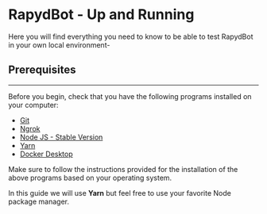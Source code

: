 # RapydBot - Up and Running

Here you will find everything you need to know to be able to test RapydBot in your own local environment-
<br>

## Prerequisites

<hr>
Before you begin, check that you have the following programs installed on your computer:  
<br>

- [Git](https://git-scm.com/downloads)
- [Ngrok](https://ngrok.com/download)
- [Node JS - Stable Version](https://nodejs.org/es/download/)
- [Yarn](https://yarnpkg.com/)
- [Docker Desktop](https://www.docker.com/products/docker-desktop)

Make sure to follow the instructions provided for the installation of the above programs based on your operating system.

In this guide we will use **Yarn** but feel free to use your favorite Node package manager.
